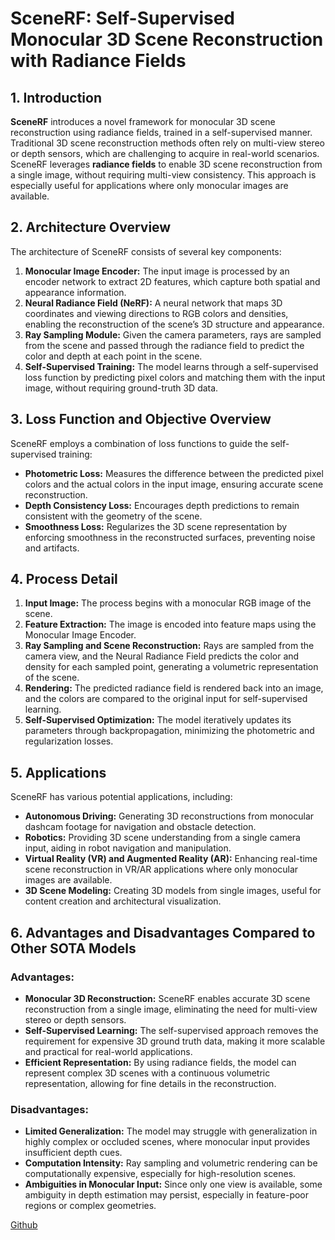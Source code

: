 # SceneRF: Self-Supervised Monocular 3D Scene Reconstruction with Radiance Fields

## 1. Introduction
**SceneRF** introduces a novel framework for monocular 3D scene reconstruction using radiance fields, trained in a self-supervised manner. Traditional 3D scene reconstruction methods often rely on multi-view stereo or depth sensors, which are challenging to acquire in real-world scenarios. SceneRF leverages **radiance fields** to enable 3D scene reconstruction from a single image, without requiring multi-view consistency. This approach is especially useful for applications where only monocular images are available.

## 2. Architecture Overview
The architecture of SceneRF consists of several key components:
1. **Monocular Image Encoder:** The input image is processed by an encoder network to extract 2D features, which capture both spatial and appearance information.
2. **Neural Radiance Field (NeRF):** A neural network that maps 3D coordinates and viewing directions to RGB colors and densities, enabling the reconstruction of the scene’s 3D structure and appearance.
3. **Ray Sampling Module:** Given the camera parameters, rays are sampled from the scene and passed through the radiance field to predict the color and depth at each point in the scene.
4. **Self-Supervised Training:** The model learns through a self-supervised loss function by predicting pixel colors and matching them with the input image, without requiring ground-truth 3D data.

## 3. Loss Function and Objective Overview
SceneRF employs a combination of loss functions to guide the self-supervised training:
- **Photometric Loss:** Measures the difference between the predicted pixel colors and the actual colors in the input image, ensuring accurate scene reconstruction.
- **Depth Consistency Loss:** Encourages depth predictions to remain consistent with the geometry of the scene.
- **Smoothness Loss:** Regularizes the 3D scene representation by enforcing smoothness in the reconstructed surfaces, preventing noise and artifacts.

## 4. Process Detail
1. **Input Image:** The process begins with a monocular RGB image of the scene.
2. **Feature Extraction:** The image is encoded into feature maps using the Monocular Image Encoder.
3. **Ray Sampling and Scene Reconstruction:** Rays are sampled from the camera view, and the Neural Radiance Field predicts the color and density for each sampled point, generating a volumetric representation of the scene.
4. **Rendering:** The predicted radiance field is rendered back into an image, and the colors are compared to the original input for self-supervised learning.
5. **Self-Supervised Optimization:** The model iteratively updates its parameters through backpropagation, minimizing the photometric and regularization losses.

## 5. Applications
SceneRF has various potential applications, including:
- **Autonomous Driving:** Generating 3D reconstructions from monocular dashcam footage for navigation and obstacle detection.
- **Robotics:** Providing 3D scene understanding from a single camera input, aiding in robot navigation and manipulation.
- **Virtual Reality (VR) and Augmented Reality (AR):** Enhancing real-time scene reconstruction in VR/AR applications where only monocular images are available.
- **3D Scene Modeling:** Creating 3D models from single images, useful for content creation and architectural visualization.

## 6. Advantages and Disadvantages Compared to Other SOTA Models
### Advantages:
- **Monocular 3D Reconstruction:** SceneRF enables accurate 3D scene reconstruction from a single image, eliminating the need for multi-view stereo or depth sensors.
- **Self-Supervised Learning:** The self-supervised approach removes the requirement for expensive 3D ground truth data, making it more scalable and practical for real-world applications.
- **Efficient Representation:** By using radiance fields, the model can represent complex 3D scenes with a continuous volumetric representation, allowing for fine details in the reconstruction.

### Disadvantages:
- **Limited Generalization:** The model may struggle with generalization in highly complex or occluded scenes, where monocular input provides insufficient depth cues.
- **Computation Intensity:** Ray sampling and volumetric rendering can be computationally expensive, especially for high-resolution scenes.
- **Ambiguities in Monocular Input:** Since only one view is available, some ambiguity in depth estimation may persist, especially in feature-poor regions or complex geometries.

[Github](https://github.com/astra-vision/SceneRF)

